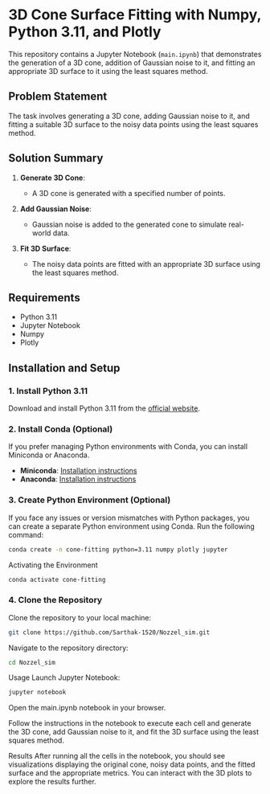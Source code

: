 # 3D Cone Surface Fitting with Numpy, Python 3.11, and Plotly

This repository contains a Jupyter Notebook (`main.ipynb`) that demonstrates the generation of a 3D cone, addition of Gaussian noise to it, and fitting an appropriate 3D surface to it using the least squares method. 

## Problem Statement

The task involves generating a 3D cone, adding Gaussian noise to it, and fitting a suitable 3D surface to the noisy data points using the least squares method.

## Solution Summary

1. **Generate 3D Cone**: 
   - A 3D cone is generated with a specified number of points.

2. **Add Gaussian Noise**: 
   - Gaussian noise is added to the generated cone to simulate real-world data.

3. **Fit 3D Surface**: 
   - The noisy data points are fitted with an appropriate 3D surface using the least squares method.

## Requirements

- Python 3.11
- Jupyter Notebook
- Numpy
- Plotly

## Installation and Setup

### 1. Install Python 3.11

Download and install Python 3.11 from the [official website](https://www.python.org/downloads/).

### 2. Install Conda (Optional)

If you prefer managing Python environments with Conda, you can install Miniconda or Anaconda.

- **Miniconda**: [Installation instructions](https://docs.conda.io/projects/conda/en/latest/user-guide/install/index.html)
- **Anaconda**: [Installation instructions](https://docs.anaconda.com/anaconda/install/index.html)

### 3. Create Python Environment (Optional)

If you face any issues or version mismatches with Python packages, you can create a separate Python environment using Conda. Run the following command:

```bash
conda create -n cone-fitting python=3.11 numpy plotly jupyter
```
Activating the Environment 

```bash
conda activate cone-fitting
```
### 4. Clone the Repository
Clone the repository to your local machine:

```bash
git clone https://github.com/Sarthak-1520/Nozzel_sim.git
```
Navigate to the repository directory:

```bash
cd Nozzel_sim
```
Usage
Launch Jupyter Notebook:

```bash
jupyter notebook
```
Open the main.ipynb notebook in your browser.

Follow the instructions in the notebook to execute each cell and generate the 3D cone, add Gaussian noise to it, and fit the 3D surface using the least squares method.

Results
After running all the cells in the notebook, you should see visualizations displaying the original cone, noisy data points, and the fitted surface and the appropriate metrics. You can interact with the 3D plots to explore the results further.



